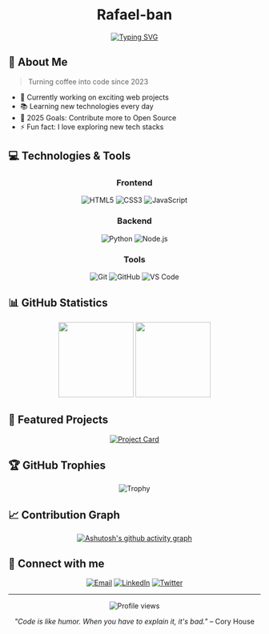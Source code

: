 <div align="center">
  
# Rafael-ban
  
[![Typing SVG](https://readme-typing-svg.herokuapp.com?font=Fira+Code&pause=1000&color=36BCF7&center=true&vCenter=true&width=435&lines=Full+Stack+Developer;Always+learning%2C+always+growing;Passionate+about+technology)](https://git.io/typing-svg)

</div>

## 🌈 About Me 

> Turning coffee into code since 2023

- 🔭 Currently working on exciting web projects
- 📚 Learning new technologies every day
- 🎯 2025 Goals: Contribute more to Open Source
- ⚡ Fun fact: I love exploring new tech stacks

## 💻 Technologies & Tools

<div align="center">

### Frontend
![HTML5](https://img.shields.io/badge/HTML5-%23E34F26.svg?style=flat-square&logo=html5&logoColor=white)
![CSS3](https://img.shields.io/badge/CSS3-%231572B6.svg?style=flat-square&logo=css3&logoColor=white)
![JavaScript](https://img.shields.io/badge/JavaScript-%23323330.svg?style=flat-square&logo=javascript&logoColor=%23F7DF1E)

### Backend
![Python](https://img.shields.io/badge/Python-3670A0?style=flat-square&logo=python&logoColor=ffdd54)
![Node.js](https://img.shields.io/badge/Node.js-6DA55F?style=flat-square&logo=node.js&logoColor=white)

### Tools
![Git](https://img.shields.io/badge/Git-%23F05033.svg?style=flat-square&logo=git&logoColor=white)
![GitHub](https://img.shields.io/badge/GitHub-%23121011.svg?style=flat-square&logo=github&logoColor=white)
![VS Code](https://img.shields.io/badge/VS%20Code-0078d7.svg?style=flat-square&logo=visual-studio-code&logoColor=white)

</div>

## 📊 GitHub Statistics

<div align="center">
  <img height="150em" src="https://github-readme-stats.vercel.app/api?username=Rafael-ban&show_icons=true&theme=transparent&include_all_commits=true&count_private=true&hide_border=true"/>
  <img height="150em" src="https://github-readme-stats.vercel.app/api/top-langs/?username=Rafael-ban&layout=compact&langs_count=7&theme=transparent&hide_border=true"/>
</div>

## 🌟 Featured Projects

<div align="center">

[![Project Card](https://github-readme-stats.vercel.app/api/pin/?username=Rafael-ban&repo=your-repo-name&theme=transparent&hide_border=true)](https://github.com/Rafael-ban/your-repo-name)

</div>

## 🏆 GitHub Trophies

<div align="center">

![Trophy](https://github-profile-trophy.vercel.app/?username=Rafael-ban&theme=nord&column=7&no-frame=true&no-bg=true)

</div>

## 📈 Contribution Graph

<div align="center">

[![Ashutosh's github activity graph](https://github-readme-activity-graph.vercel.app/graph?username=Rafael-ban&theme=tokyo-night&hide_border=true)](https://github.com/ashutosh00710/github-readme-activity-graph)

</div>

## 🤝 Connect with me

<div align="center">
  
[![Email](https://img.shields.io/badge/Email-D14836?style=for-the-badge&logo=gmail&logoColor=white)](mailto:your.email@example.com)
[![LinkedIn](https://img.shields.io/badge/LinkedIn-0077B5?style=for-the-badge&logo=linkedin&logoColor=white)](https://linkedin.com/in/your-profile)
[![Twitter](https://img.shields.io/badge/Twitter-1DA1F2?style=for-the-badge&logo=twitter&logoColor=white)](https://twitter.com/your-handle)

</div>

---

<div align="center">
  <img src="https://komarev.com/ghpvc/?username=Rafael-ban&style=flat-square&color=blue" alt="Profile views"/>
  
  _"Code is like humor. When you have to explain it, it's bad."_ – Cory House
</div>